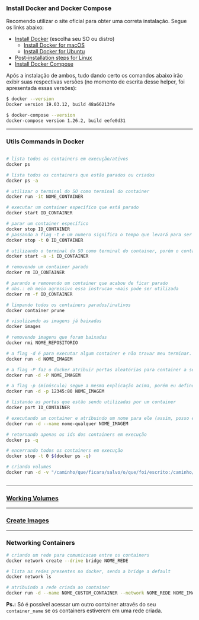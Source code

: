 ### Install Docker and Docker Compose

Recomendo utilizar o site oficial para obter uma correta instalação. Segue os links abaixo:

- [Install Docker](https://docs.docker.com/engine/install/) (escolha seu SO ou distro)
    - [Install Docker for macOS](https://docs.docker.com/docker-for-mac/install/)
    - [Install Docker for Ubuntu](https://docs.docker.com/engine/install/ubuntu/)
- [Post-installation steps for Linux](https://docs.docker.com/engine/install/linux-postinstall/)
- [Install Docker Compose](https://docs.docker.com/compose/install/)

Após a instalação de ambos, tudo dando certo os comandos abaixo irão exibir suas respectivas versões (no momento de escrita desse helper, foi apresentada essas versões):

```bash
$ docker --version
Docker version 19.03.12, build 48a66213fe

$ docker-compose --version
docker-compose version 1.26.2, build eefe0d31
```

---
### Utils Commands in Docker

```bash

# lista todos os containers em execução/ativos
docker ps

# lista todos os containers que estão parados ou criados
docker ps -a

# utilizar o terminal do SO como terminal do container
docker run -it NOME_CONTAINER

# executar um container específico que está parado
docker start ID_CONTAINER

# parar um container específico
docker stop ID_CONTAINER
# passando a flag -t e um numero significa o tempo que levará para ser parado (no exemplo abaixo, o tempo é zero, logo será imediatamente parado, se não passar a flag o tempo é 10s)
docker stop -t 0 ID_CONTAINER

# utilizando o terminal do SO como terminal do container, porém o container está parado
docker start -a -i ID_CONTAINER

# removendo um container parado
docker rm ID_CONTAINER

# parando e removendo um container que acabou de ficar parado
# obs.: eh meio agressivo essa instrucao ~mais pode ser utilizada
docker rm -f ID_CONTAINER

# limpando todos os containers parados/inativos
docker container prune

# visulizando as imagens já baixadas
docker images

# removendo imagens que foram baixadas
docker rmi NOME_REPOSITORIO

# a flag -d é para executar algum container e não travar meu terminar. Por exemplo:
docker run -d NOME_IMAGEM

# a flag -P faz o docker atribuir portas aleatórias para container a ser executado
docker run -d -P NOME_IMAGEM

# a flag -p (minúsculo) segue a mesma explicação acima, porém eu defino uma porta a ser executada
docker run -d -p 12345:80 NOME_IMAGEM 

# listando as portas que estão sendo utilizadas por um container
docker port ID_CONTAINER

# executando um container e atribuindo um nome para ele (assim, posso encerrar o container passando o nome em vez do id)
docker run -d --name nome-qualquer NOME_IMAGEM

# retornando apenas os ids dos containers em execução
docker ps -q

# encerrando todos os containers em execução
docker stop -t 0 $(docker ps -q)

# criando volumes
docker run -d -v "/caminho/que/ficara/salvo/o/que/foi/escrito:/caminho/container/de/onde/pretende/escrerver" NOME_IMAGEM



```

---
### [Working Volumes](./volume_example/README.md)

---
### [Create Images](./create_images/README.md)

---
### Networking Containers

```bash
# criando um rede para comunicacao entre os containers
docker network create --drive bridge NOME_REDE

# lista as redes presentes no docker, sendo a bridge a default
docker network ls

# atribuindo a rede criada ao container
docker run -d --name NOME_CUSTOM_CONTAINER --network NOME_REDE NOME_IMAGE
```
**Ps.:** Só é possível acessar um outro container através do seu `container_name` se os containers estiverem em uma rede criada.


```bash

```